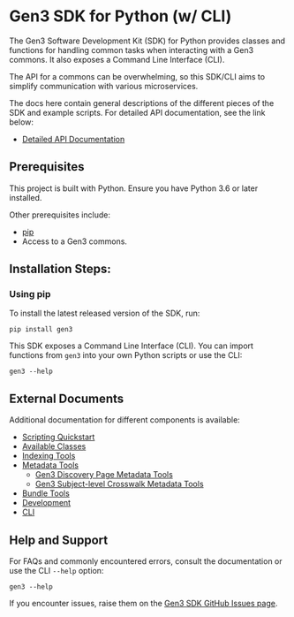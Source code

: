 # Gen3 SDK for Python (w/ CLI)

The Gen3 Software Development Kit (SDK) for Python provides classes and functions for handling common tasks when interacting with a Gen3 commons. It also exposes a Command Line Interface (CLI).

The API for a commons can be overwhelming, so this SDK/CLI aims
to simplify communication with various microservices.

The docs here contain general descriptions of the different pieces of the SDK and example scripts. For detailed API documentation, see the link below:

* [Detailed API Documentation](https://uc-cdis.github.io/gen3sdk-python/_build/html/index.html)


## Prerequisites

This project is built with Python. Ensure you have Python 3.6 or later installed.

Other prerequisites include:
- [pip](https://pip.pypa.io/en/stable/)
- Access to a Gen3 commons.

## Installation Steps:

### Using pip
To install the latest released version of the SDK, run:

```
pip install gen3
```

This SDK exposes a Command Line Interface (CLI). You can import functions from `gen3` into your own Python scripts or use the CLI:

```
gen3 --help
```

## External Documents

Additional documentation for different components is available:

- [Scripting Quickstart](docs/tutorial/quickStart.md)
- [Available Classes](docs/reference/sdkClasses.md)
- [Indexing Tools](docs/howto/diirmIndexing.md)
- [Metadata Tools](docs/howto/metadataTools.md)
  - [Gen3 Discovery Page Metadata Tools](docs/howto/discoveryMetadataTools.md)
  - [Gen3 Subject-level Crosswalk Metadata Tools](docs/howto/crosswalk.md)
- [Bundle Tools](docs/howto/bundleTools.md)
- [Development](docs/howto/devTest.md)
- [CLI](docs/howto/cli.md)

## Help and Support

For FAQs and commonly encountered errors, consult the documentation or use the CLI `--help` option:

```
gen3 --help
```

If you encounter issues, raise them on the [Gen3 SDK GitHub Issues page](https://github.com/uc-cdis/gen3sdk-python/issues).
